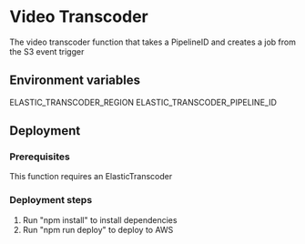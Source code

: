 # Video Transcoder

The video transcoder function that takes a PipelineID and creates a job from the S3 event trigger

## Environment variables
ELASTIC_TRANSCODER_REGION
ELASTIC_TRANSCODER_PIPELINE_ID

## Deployment

### Prerequisites
This function requires an ElasticTranscoder

### Deployment steps
1. Run "npm install" to install dependencies
2. Run "npm run deploy" to deploy to AWS
